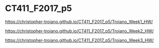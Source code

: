 # CT411_F2017_p5

https://christopher-troiano.github.io/CT411_F2017_p5/Troiano_Week1_HW/

https://christopher-troiano.github.io/CT411_F2017_p5/Troiano_Week2_HW/

https://christopher-troiano.github.io/CT411_F2017_p5/Troiano_Week3_HW/
